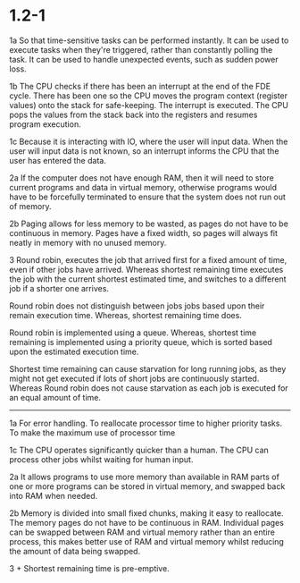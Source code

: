 # 1.2-1
1a
So that time-sensitive tasks can be performed instantly.
It can be used to execute tasks when they're triggered, rather than constantly polling the task.
It can be used to handle unexpected events, such as sudden power loss.

1b
The CPU checks if there has been an interrupt at the end of the FDE cycle.
There has been one so the CPU moves the program context (register values) onto the stack for safe-keeping.
The interrupt is executed.
The CPU pops the values from the stack back into the registers and resumes program execution.

1c
Because it is interacting with IO, where the user will input data. When the user will input data is not known, so an interrupt informs the CPU that the user has entered the data.

2a
If the computer does not have enough RAM, then it will need to store current programs and data in virtual memory, otherwise programs would have to be forcefully terminated to ensure that the system does not run out of memory.

2b
Paging allows for less memory to be wasted, as pages do not have to be continuous in memory.
Pages have a fixed width, so pages will always fit neatly in memory with no unused memory.

3
Round robin, executes the job that arrived first for a fixed amount of time, even if other jobs have arrived. Whereas shortest remaining time executes the job with the current shortest estimated time, and switches to a different job if a shorter one arrives.

Round robin does not distinguish between jobs jobs based upon their remain execution time. Whereas, shortest remaining time does.

Round robin is implemented using a queue. Whereas, shortest time remaining is implemented using a priority queue, which is sorted based upon the estimated execution time.

Shortest time remaining can cause starvation for long running jobs, as they might not get executed if lots of short jobs are continuously started. Whereas Round robin does not cause starvation as each job is executed for an equal amount of time.

---

1a
For error handling.
To reallocate processor time to higher priority tasks.
To make the maximum use of processor time

1c
The CPU operates significantly quicker than a human.
The CPU can process other jobs whilst waiting for human input.

2a
It allows programs to use more memory than available in RAM
parts of one or more programs can be stored in virtual memory, and swapped back into RAM when needed.

2b
Memory is divided into small fixed chunks, making it easy to reallocate.
The memory pages do not have to be continuous in RAM.
Individual pages can be swapped between RAM and virtual memory rather than an entire process, this makes better use of RAM and virtual memory whilst reducing the amount of data being swapped.

3
\+ Shortest remaining time is pre-emptive.

